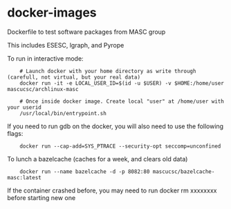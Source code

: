 # docker-images

 Dockerfile to test software packages from MASC group

 This includes ESESC, lgraph, and Pyrope

 To run in interactive mode:

```
    # Launch docker with your home directory as write through (carefull, not virtual, but your real data)
    docker run -it -e LOCAL_USER_ID=$(id -u $USER) -v $HOME:/home/user mascucsc/archlinux-masc

    # Once inside docker image. Create local "user" at /home/user with your userid
    /usr/local/bin/entrypoint.sh
```

If you need to run gdb on the docker, you will also need to use the following flags:

```
    docker run --cap-add=SYS_PTRACE --security-opt seccomp=unconfined
```

To lunch a bazelcache (caches for a week, and clears old data)

```
    docker run --name bazelcache -d -p 8082:80 mascucsc/bazelcache-masc:latest
```

If the container crashed before, you may need to run docker rm xxxxxxxx before starting new one

